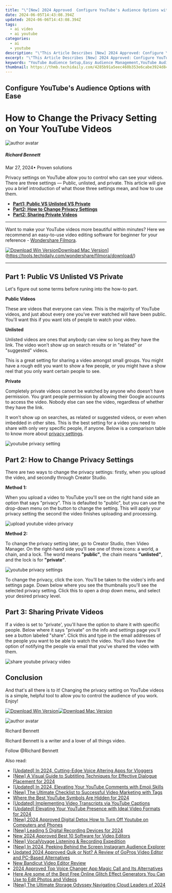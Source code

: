 ```yaml
---
title: "\"[New] 2024 Approved  Configure YouTube's Audience Options with Ease\""
date: 2024-06-05T14:43:08.394Z
updated: 2024-06-06T14:43:08.394Z
tags:
  - ai video
  - ai youtube
categories:
  - ai
  - youtube
description: "\"This Article Describes [New] 2024 Approved: Configure YouTube's Audience Options with Ease\""
excerpt: "\"This Article Describes [New] 2024 Approved: Configure YouTube's Audience Options with Ease\""
keywords: "YouTube Audience Setup,Easy Audience Management,YouTube Audience Config,Simple Audience Settings,Ease Audience Options,Video Platform Audience,Tailored Audience Guide"
thumbnail: https://thmb.techidaily.com/4285b91a5eec460b353e6cabe3924d845457ea4dd57027d124c1eda481947485.jpg
---
```


## Configure YouTube's Audience Options with Ease

# How to Change the Privacy Setting on Your YouTube Videos

![author avatar](https://images.wondershare.com/filmora/article-images/richard-bennett.jpg)

##### Richard Bennett

 Mar 27, 2024• Proven solutions

 Privacy settings on YouTube allow you to control who can see your videos. There are three settings — Public, unlisted, and private. This article will give you a brief introduction of what those three settings mean, and how to use them.

* [**Part1: Public VS Unlisted VS Private**](#part1)
* [**Part2: How to Change Privacy Settings**](#part2)
* [**Part2: Sharing Private Videos**](#part3)

---

 Want to make your YouTube videos more beautiful within minutes? Here we recommend an easy-to-use video editing software for beginner for your reference - [Wondershare Filmora](https://tools.techidaily.com/wondershare/filmora/download/).

[![Download Win Version](https://images.wondershare.com/filmora/guide/download-btn-win.jpg)](https://tools.techidaily.com/wondershare/filmora/download/)[Download Mac Version](https://images.wondershare.com/filmora/guide/download-btn-mac.jpg)](https://tools.techidaily.com/wondershare/filmora/download/)

---

## Part 1: Public VS Unlisted VS Private

 Let's figure out some terms before runing into the how-to part.

 **Public Videos**

 These are videos that everyone can view. This is the majority of YouTube videos, and just about every one you’ve ever watched will have been public. You'll want this if you want lots of people to watch your video.

 **Unlisted**

 Unlisted videos are ones that anybody can view so long as they have the link. The video won’t show up on search results or in "related" or "suggested" videos.

 This is a great setting for sharing a video amongst small groups. You might have a rough edit you want to show a few people, or you might have a show reel that you only want certain people to see.

 **Private**

 Completely private videos cannot be watched by anyone who doesn’t have permission. You grant people permission by allowing their Google accounts to access the video. Nobody else can see the video, regardless of whether they have the link.

 It won’t show up on searches, as related or suggested videos, or even when imbedded in other sites. This is the best setting for a video you need to share with only very specific people, if anyone. Below is a comparison table to know more about [privacy settings](https://support.google.com/youtube/answer/157177?co=GENIE.Platform%3DDesktop&hl=en&oco=1).

![youtube privacy setting](https://images.wondershare.com/filmora/article-images/youtube-privacy-setting.JPG)

## Part 2: How to Change Privacy Settings

 There are two ways to change the privacy settings: firstly, when you upload the video, and secondly through Creator Studio.

**Method 1:**

 When you upload a video to YouTube you'll see on the right hand side an option that says "privacy". This is defaulted to "public", but you can use the drop-down menu on the button to change the setting. This will apply your privacy setting the second the video finishes uploading and processing.

![upload youtube video privacy](https://images.wondershare.com/filmora/article-images/upload-youtube-video-privacy.jpg)

**Method 2:**

 To change the privacy setting later, go to Creator Studio, then Video Manager. On the right-hand side you’ll see one of three icons: a world, a chain, and a lock. The world means **"public"**, the chain means **"unlisted"**, and the lock is for **"private"**.

![youtube privacy settings](https://images.wondershare.com/filmora/article-images/unlisted-video.JPG)

 To change the privacy, click the icon. You’ll be taken to the video's info and settings page. Down below where you see the thumbnails you'll see the selected privacy setting. Click this to open a drop down menu, and select your desired privacy level.

## Part 3: Sharing Private Videos

 If a video is set to "private', you'll have the option to share it with specific people. Below where it says "private" on the info and settings page you'll see a button labeled "share". Click this and type in the email addresses of the people you want to be able to watch the video. You’ll also have the option of notifying the people via email that you’ve shared the video with them.

![share youtube privacy video](https://images.wondershare.com/filmora/article-images/share-private-video.JPG)

## Conclusion

 And that's all there is to it! Changing the privacy setting on YouTube videos is a simple, helpful tool to allow you to control the audience of you work. Enjoy!

[![Download Win Version](https://images.wondershare.com/filmora/guide/download-btn-win.jpg)](https://tools.techidaily.com/wondershare/filmora/download/)[![Download Mac Version](https://images.wondershare.com/filmora/guide/download-btn-mac.jpg)](https://tools.techidaily.com/wondershare/filmora/download/)

![author avatar](https://images.wondershare.com/filmora/article-images/richard-bennett.jpg)

Richard Bennett

Richard Bennett is a writer and a lover of all things video.

Follow @Richard Bennett

<span class="atpl-alsoreadstyle">Also read:</span>
<div><ul>
<li><a href="https://facebook-video-share.techidaily.com/updated-in-2024-cutting-edge-voice-altering-apps-for-vloggers/"><u>[Updated] In 2024, Cutting-Edge Voice Altering Apps for Vloggers</u></a></li>
<li><a href="https://facebook-video-share.techidaily.com/new-a-visual-guide-to-subtitling-techniques-for-effective-dialogue-placement-for-2024/"><u>[New] A Visual Guide to Subtitling  Techniques for Effective Dialogue Placement for 2024</u></a></li>
<li><a href="https://facebook-video-share.techidaily.com/updated-in-2024-elevating-your-youtube-comments-with-emoji-skills/"><u>[Updated] In 2024, Elevating Your YouTube Comments with Emoji Skills</u></a></li>
<li><a href="https://facebook-video-share.techidaily.com/new-the-ultimate-checklist-to-successful-video-marketing-with-tags/"><u>[New] The Ultimate Checklist to Successful Video Marketing with Tags</u></a></li>
<li><a href="https://facebook-video-share.techidaily.com/where-the-best-youtube-symbols-are-hidden-for-2024/"><u>Where the Best YouTube Symbols Are Hidden for 2024</u></a></li>
<li><a href="https://facebook-video-share.techidaily.com/updated-implementing-video-transcripts-via-youtube-captions/"><u>[Updated] Implementing Video Transcripts via YouTube Captions</u></a></li>
<li><a href="https://facebook-video-share.techidaily.com/updated-elevating-your-youtube-presence-with-ideal-video-formats-for-2024/"><u>[Updated] Elevating Your YouTube Presence with Ideal Video Formats for 2024</u></a></li>
<li><a href="https://facebook-video-share.techidaily.com/new-2024-approved-digital-detox-how-to-turn-off-youtube-on-computers-and-phones/"><u>[New] 2024 Approved  Digital Detox  How to Turn Off Youtube on Computers and Phones</u></a></li>
<li><a href="https://screen-activity-recording.techidaily.com/new-leading-5-digital-recording-devices-for-2024/"><u>[New] Leading 5 Digital Recording Devices for 2024</u></a></li>
<li><a href="https://ai-video-tools.techidaily.com/new-2024-approved-best-10-software-for-video-editors/"><u>New 2024 Approved Best 10 Software for Video Editors</u></a></li>
<li><a href="https://digital-screen-recording.techidaily.com/new-vocalvoyage-listening-and-recording-expedition/"><u>[New] VocalVoyage  Listening & Recording Expedition</u></a></li>
<li><a href="https://instagram-clips.techidaily.com/new-in-2024-peeking-behind-the-screen-instagram-audience-explorer/"><u>[New] In 2024, Peeking Behind the Screen  Instagram Audience Explorer</u></a></li>
<li><a href="https://ai-video-tools.techidaily.com/updated-2024-approved-quik-or-not-a-review-of-gopros-video-editor-and-pc-based-alternatives/"><u>Updated 2024 Approved Quik or Not? A Review of GoPros Video Editor and PC-Based Alternatives</u></a></li>
<li><a href="https://ai-editing-video.techidaily.com/new-bandicut-video-editor-review/"><u>New Bandicut Video Editor Review</u></a></li>
<li><a href="https://extra-support.techidaily.com/2024-approved-top-voice-changer-app-magic-call-and-its-alternatives/"><u>2024 Approved  Top Voice Changer App  Magic Call and Its Alternatives</u></a></li>
<li><a href="https://smart-video-creator.techidaily.com/here-are-some-of-the-best-free-online-glitch-effect-generators-you-can-use-to-edit-photos-and-videos/"><u>Here Are some of the Best Free Online Glitch Effect Generators You Can Use to Edit Photos and Videos</u></a></li>
<li><a href="https://some-approaches.techidaily.com/new-the-ultimate-storage-odyssey-navigating-cloud-leaders-of-2024/"><u>[New] The Ultimate Storage Odyssey  Navigating Cloud Leaders of 2024</u></a></li>
</ul></div>

<ins class="adsbygoogle"
      style="display:block"
      data-ad-client="ca-pub-7571918770474297"
      data-ad-slot="8358498916"
      data-ad-format="auto"
      data-full-width-responsive="true"></ins>